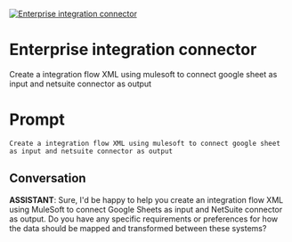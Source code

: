 
[![Enterprise integration connector](https://flow-prompt-covers.s3.us-west-1.amazonaws.com/icon/vintage/vint_11.png)]()
# Enterprise integration connector 
Create a integration flow XML using mulesoft to connect google sheet as input and netsuite connector as output

# Prompt

```
Create a integration flow XML using mulesoft to connect google sheet as input and netsuite connector as output
```

## Conversation

**ASSISTANT**: Sure, I'd be happy to help you create an integration flow XML using MuleSoft to connect Google Sheets as input and NetSuite connector as output. Do you have any specific requirements or preferences for how the data should be mapped and transformed between these systems?


